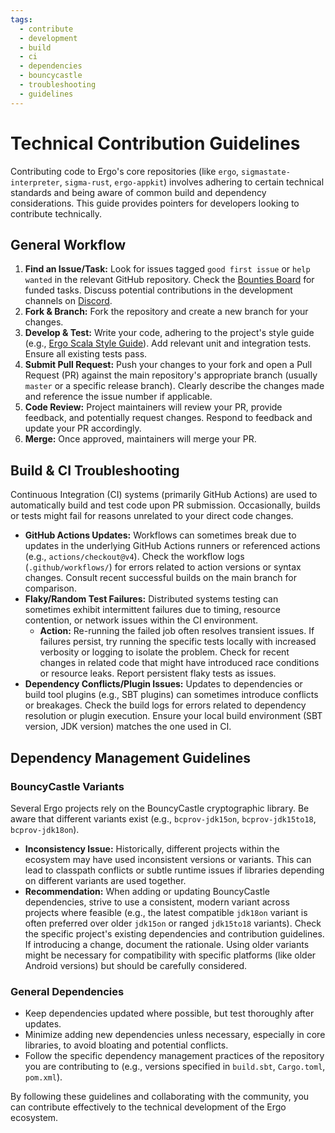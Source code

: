 ```yaml
---
tags:
  - contribute
  - development
  - build
  - ci
  - dependencies
  - bouncycastle
  - troubleshooting
  - guidelines
---
```


# Technical Contribution Guidelines

Contributing code to Ergo's core repositories (like `ergo`, `sigmastate-interpreter`, `sigma-rust`, `ergo-appkit`) involves adhering to certain technical standards and being aware of common build and dependency considerations. This guide provides pointers for developers looking to contribute technically.

## General Workflow

1. **Find an Issue/Task:** Look for issues tagged `good first issue` or `help wanted` in the relevant GitHub repository. Check the [Bounties Board](bounties.md) for funded tasks. Discuss potential contributions in the development channels on [Discord](https://discord.gg/ergo-platform-668903786361651200).
2. **Fork & Branch:** Fork the repository and create a new branch for your changes.
3. **Develop & Test:** Write your code, adhering to the project's style guide (e.g., [Ergo Scala Style Guide](https://github.com/ergoplatform/ergo-scala-style-guide)). Add relevant unit and integration tests. Ensure all existing tests pass.
4. **Submit Pull Request:** Push your changes to your fork and open a Pull Request (PR) against the main repository's appropriate branch (usually `master` or a specific release branch). Clearly describe the changes made and reference the issue number if applicable.
5. **Code Review:** Project maintainers will review your PR, provide feedback, and potentially request changes. Respond to feedback and update your PR accordingly.
6. **Merge:** Once approved, maintainers will merge your PR.

## Build & CI Troubleshooting

Continuous Integration (CI) systems (primarily GitHub Actions) are used to automatically build and test code upon PR submission. Occasionally, builds or tests might fail for reasons unrelated to your direct code changes.

* **GitHub Actions Updates:** Workflows can sometimes break due to updates in the underlying GitHub Actions runners or referenced actions (e.g., `actions/checkout@v4`). Check the workflow logs (`.github/workflows/`) for errors related to action versions or syntax changes. Consult recent successful builds on the main branch for comparison.
* **Flaky/Random Test Failures:** Distributed systems testing can sometimes exhibit intermittent failures due to timing, resource contention, or network issues within the CI environment.
  * **Action:** Re-running the failed job often resolves transient issues. If failures persist, try running the specific tests locally with increased verbosity or logging to isolate the problem. Check for recent changes in related code that might have introduced race conditions or resource leaks. Report persistent flaky tests as issues.
* **Dependency Conflicts/Plugin Issues:** Updates to dependencies or build tool plugins (e.g., SBT plugins) can sometimes introduce conflicts or breakages. Check the build logs for errors related to dependency resolution or plugin execution. Ensure your local build environment (SBT version, JDK version) matches the one used in CI.

## Dependency Management Guidelines

### BouncyCastle Variants

Several Ergo projects rely on the BouncyCastle cryptographic library. Be aware that different variants exist (e.g., `bcprov-jdk15on`, `bcprov-jdk15to18`, `bcprov-jdk18on`).

* **Inconsistency Issue:** Historically, different projects within the ecosystem may have used inconsistent versions or variants. This can lead to classpath conflicts or subtle runtime issues if libraries depending on different variants are used together.
* **Recommendation:** When adding or updating BouncyCastle dependencies, strive to use a consistent, modern variant across projects where feasible (e.g., the latest compatible `jdk18on` variant is often preferred over older `jdk15on` or ranged `jdk15to18` variants). Check the specific project's existing dependencies and contribution guidelines. If introducing a change, document the rationale. Using older variants might be necessary for compatibility with specific platforms (like older Android versions) but should be carefully considered.

### General Dependencies

* Keep dependencies updated where possible, but test thoroughly after updates.
* Minimize adding new dependencies unless necessary, especially in core libraries, to avoid bloating and potential conflicts.
* Follow the specific dependency management practices of the repository you are contributing to (e.g., versions specified in `build.sbt`, `Cargo.toml`, `pom.xml`).

By following these guidelines and collaborating with the community, you can contribute effectively to the technical development of the Ergo ecosystem.
